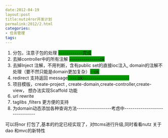 ```yaml
---
date:2012-04-19
layout:post
title:nutz4ror开发计划
permalink:2012/2.html
categories:
- 任务管理
tags:
---
```



<ol>
	<li>
		分包，注意子包的处理 <span style="background-color:#009900;">------------完成</span>
	</li>
	<li>
		去掉controller中的所有注解 <span style="background-color:#009900;">---------------ok</span>
	</li>
	<li>
		去掉Inject 注解，不用判断，含有public set的直接ioc注入, domain的注解不处理（要不然只能是domain更加复杂）<span style="background-color:#009900;">--ok</span>
	</li>
	<li>
		redirect 支持返回&nbsp;message<span style="background-color:#009900;"> &nbsp;--- ok-----------------------</span>
	</li>
	<li>
		项目模版，create-project , create-domain,create-controller,create-view， 想办法实现Scaffold 功能
	</li>
	<li>
		url rewrite
	</li>
	<li>
		taglibs ,filters&nbsp;更方便的支持
	</li>
	<li>
		为domain动态添加各种查询方法-----------------考虑中------------------------------
	</li>
</ol>
<p>
	可以将nor 打包了,基本的约定已经实现了，对ttcms进行升级,同时看看nutz 关于dao 和mvc的新特性
</p>